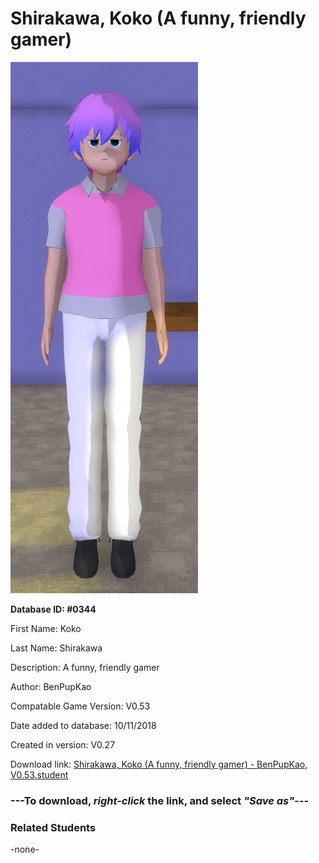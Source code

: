 # Shirakawa, Koko (A funny, friendly gamer)

<img src="../../Files/Images/Shirakawa, Koko (A funny, friendly gamer).png" title="Shirakawa, Koko (A funny, friendly gamer) - BenPupKao, V0.53">

**Database ID: #0344**

First Name: Koko

Last Name: Shirakawa

Description: A funny, friendly gamer

Author: BenPupKao

Compatable Game Version: V0.53

Date added to database: 10/11/2018

Created in version: V0.27

Download link: <a href="https://raw.githubusercontent.com/Arbiter1223/Daigaku-Gurashi-Custom-Students/master/Files/Student%20Files/Shirakawa%2C%20Koko%20(A%20funny%2C%20friendly%20gamer)%20-%20BenPupKao%2C%20V0.53.student">Shirakawa, Koko (A funny, friendly gamer) - BenPupKao, V0.53.student</a>

### ---**To download, _right-click_ the link, and select _"Save as"_**---

### Related Students

-none-
